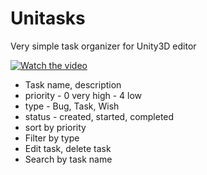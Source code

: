 # Unitasks
Very simple task organizer for Unity3D editor

[![Watch the video](https://i.gyazo.com/5f0736a09105632d8c6ee2964aca682f.png)](https://youtu.be/B78LaRR3_5Q)

* Task name, description
* priority - 0 very high - 4 low
* type - Bug, Task, Wish
* status - created, started, completed
* sort by priority
* Filter by type
* Edit task, delete task
* Search by task name
